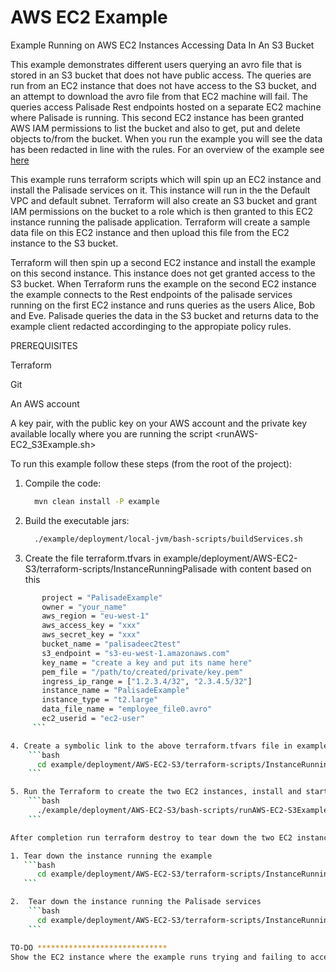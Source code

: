 # AWS EC2 Example

Example Running on AWS EC2 Instances Accessing Data In An S3 Bucket

This example demonstrates different users querying an avro file that is stored in an S3 bucket that does not have public access.
The queries are run from an EC2 instance that does not have access to the S3 bucket, and an attempt to download the avro file from that EC2 machine will fail.
The queries access Palisade Rest endpoints hosted on a separate EC2 machine where Palisade is running. This second EC2 instance has been granted AWS IAM permissions to list the bucket and also to get, put and delete objects to/from the bucket.
When you run the example you will see the data has been redacted in line with the rules.
For an overview of the example see [here](../../README.md)

This example runs terraform scripts which will spin up an EC2 instance and install the Palisade services on it. This instance will run in the the Default VPC and default subnet.
Terraform will also create an S3 bucket and grant IAM permissions on the bucket to a role which is then granted to this EC2 instance running the palisade application.
Terraform will create a sample data file on this EC2 instance and then upload this file from the EC2 instance to the S3 bucket.

Terraform will then spin up a second EC2 instance and install the example on this second instance. This instance does not get granted access to the S3 bucket.
When Terraform runs the example on the second EC2 instance the example connects to the Rest endpoints of the palisade services running on the first EC2 instance and runs queries as the users Alice, Bob and Eve.
Palisade queries the data in the S3 bucket and returns data to the example client redacted accordinging to the appropiate policy rules.

PREREQUISITES

Terraform

Git

An AWS account

A key pair, with the public key on your AWS account and the private key available locally where you are running the script <runAWS-EC2_S3Example.sh>

To run this example follow these steps (from the root of the project):

1.  Compile the code:

    ```bash
      mvn clean install -P example
    ```

2.  Build the executable jars:
    ```bash
      ./example/deployment/local-jvm/bash-scripts/buildServices.sh
    ```
3.  Create the file terraform.tfvars in example/deployment/AWS-EC2-S3/terraform-scripts/InstanceRunningPalisade with content based on this

````bash
       project = "PalisadeExample"
       owner = "your_name"
       aws_region = "eu-west-1"
       aws_access_key = "xxx"
       aws_secret_key = "xxx"
       bucket_name = "palisadeec2test"
       s3_endpoint = "s3-eu-west-1.amazonaws.com"
       key_name = "create a key and put its name here"
       pem_file = "/path/to/created/private/key.pem"
       ingress_ip_range = ["1.2.3.4/32", "2.3.4.5/32"]
       instance_name = "PalisadeExample"
       instance_type = "t2.large"
       data_file_name = "employee_file0.avro"
       ec2_userid = "ec2-user"
     ```

4. Create a symbolic link to the above terraform.tfvars file in example/deployment/AWS-EC2-S3/terraform-scripts/InstanceRunningExample
    ```bash
      cd example/deployment/AWS-EC2-S3/terraform-scripts/InstanceRunningExample; ln -s ../InstanceRunningPalisade/terraform.tfvars terraform.tfvars
    ```

5. Run the Terraform to create the two EC2 instances, install and start up Palisade on the first instance, install the example on the second instance and run it.
    ```bash
      ./example/deployment/AWS-EC2-S3/bash-scripts/runAWS-EC2-S3Example.sh  /path/to/private/key.pem
    ```

After completion run terraform destroy to tear down the two EC2 instances:

1. Tear down the instance running the example
   ```bash
      cd example/deployment/AWS-EC2-S3/terraform-scripts/InstanceRunningExample;  terraform destroy;  cd -
   ```

2.  Tear down the instance running the Palisade services
    ```bash
      cd example/deployment/AWS-EC2-S3/terraform-scripts/InstanceRunningPalisade;  terraform destroy; cd -
    ```

TO-DO *****************************
Show the EC2 instance where the example runs trying and failing to access the data in the S3 bucket
````
